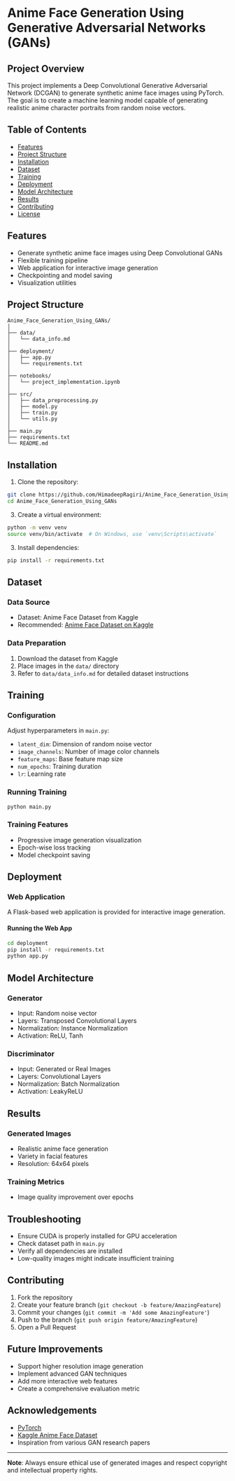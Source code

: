 # Anime Face Generation Using Generative Adversarial Networks (GANs)

## Project Overview

This project implements a Deep Convolutional Generative Adversarial Network (DCGAN) to generate synthetic anime face images using PyTorch. The goal is to create a machine learning model capable of generating realistic anime character portraits from random noise vectors.

## Table of Contents

- [Features](#features)
- [Project Structure](#project-structure)
- [Installation](#installation)
- [Dataset](#dataset)
- [Training](#training)
- [Deployment](#deployment)
- [Model Architecture](#model-architecture)
- [Results](#results)
- [Contributing](#contributing)
- [License](#license)

## Features

- Generate synthetic anime face images using Deep Convolutional GANs
- Flexible training pipeline
- Web application for interactive image generation
- Checkpointing and model saving
- Visualization utilities

## Project Structure

```
Anime_Face_Generation_Using_GANs/
│
├── data/
│   └── data_info.md
│
├── deployment/
│   ├── app.py
│   └── requirements.txt
│
├── notebooks/
│   └── project_implementation.ipynb
│
├── src/
│   ├── data_preprocessing.py
│   ├── model.py
│   ├── train.py
│   └── utils.py
│
├── main.py
├── requirements.txt
└── README.md
```

## Installation

1. Clone the repository:
```bash
git clone https://github.com/HimadeepRagiri/Anime_Face_Generation_Using_GANs.git
cd Anime_Face_Generation_Using_GANs
```

3. Create a virtual environment:
```bash
python -m venv venv
source venv/bin/activate  # On Windows, use `venv\Scripts\activate`
```

3. Install dependencies:
```bash
pip install -r requirements.txt
```

## Dataset

### Data Source
- Dataset: Anime Face Dataset from Kaggle
- Recommended: [Anime Face Dataset on Kaggle](https://www.kaggle.com/datasets/splcher/animefacedataset)

### Data Preparation
1. Download the dataset from Kaggle
2. Place images in the `data/` directory
3. Refer to `data/data_info.md` for detailed dataset instructions

## Training

### Configuration
Adjust hyperparameters in `main.py`:
- `latent_dim`: Dimension of random noise vector
- `image_channels`: Number of image color channels
- `feature_maps`: Base feature map size
- `num_epochs`: Training duration
- `lr`: Learning rate

### Running Training
```bash
python main.py
```

### Training Features
- Progressive image generation visualization
- Epoch-wise loss tracking
- Model checkpoint saving

## Deployment

### Web Application
A Flask-based web application is provided for interactive image generation.

#### Running the Web App
```bash
cd deployment
pip install -r requirements.txt
python app.py
```

## Model Architecture

### Generator
- Input: Random noise vector
- Layers: Transposed Convolutional Layers
- Normalization: Instance Normalization
- Activation: ReLU, Tanh

### Discriminator
- Input: Generated or Real Images
- Layers: Convolutional Layers
- Normalization: Batch Normalization
- Activation: LeakyReLU

## Results

### Generated Images
- Realistic anime face generation
- Variety in facial features
- Resolution: 64x64 pixels

### Training Metrics
- Image quality improvement over epochs

## Troubleshooting

- Ensure CUDA is properly installed for GPU acceleration
- Check dataset path in `main.py`
- Verify all dependencies are installed
- Low-quality images might indicate insufficient training

## Contributing

1. Fork the repository
2. Create your feature branch (`git checkout -b feature/AmazingFeature`)
3. Commit your changes (`git commit -m 'Add some AmazingFeature'`)
4. Push to the branch (`git push origin feature/AmazingFeature`)
5. Open a Pull Request

## Future Improvements

- Support higher resolution image generation
- Implement advanced GAN techniques
- Add more interactive web features
- Create a comprehensive evaluation metric

## Acknowledgements

- [PyTorch](https://pytorch.org/)
- [Kaggle Anime Face Dataset](https://www.kaggle.com/datasets/splcher/animefacedataset)
- Inspiration from various GAN research papers

---

**Note**: Always ensure ethical use of generated images and respect copyright and intellectual property rights.
